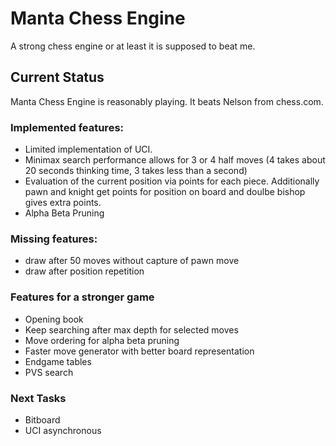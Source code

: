 # Manta Chess Engine

A strong chess engine or at least it is supposed to beat me.

## Current Status

Manta Chess Engine is reasonably playing. It beats Nelson from chess.com.

### Implemented features:
- Limited implementation of UCI. 
- Minimax search performance allows for 3 or 4 half moves (4 takes about 20 seconds thinking time, 3 takes less than a second)
- Evaluation of the current position via points for each piece. Additionally pawn and knight get points for position on board and doulbe bishop gives extra points.
- Alpha Beta Pruning

### Missing features:
- draw after 50 moves without capture of pawn move
- draw after position repetition

### Features for a stronger game
- Opening book
- Keep searching after max depth for selected moves
- Move ordering for alpha beta pruning
- Faster move generator with better board representation
- Endgame tables
- PVS search

### Next Tasks
- Bitboard
- UCI asynchronous

